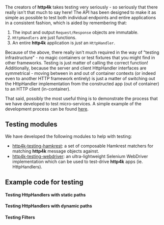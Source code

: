 The creators of **http4k** takes testing very seriously - so seriously that there really isn't that much to say here! 
The API has been designed to make it as simple as possible to test both individual endpoints and entire applications in a consistent fashion, which is aided by remembering that:

1. The input and output `Request/Response` objects are immutable.
1. `HttpHandlers` are just functions.
1. An entire **http4k** application is *just* an `HttpHandler`.

Because of the above, there really isn't much required in the way of "testing infrastructure" - no magic containers or test fixtures that you might find in other frameworks. 
Testing is just matter of calling the correct function! Additionally, because the server and client HttpHandler interfaces are symmetrical - moving between in and out of container contexts 
(or indeed even to another HTTP framework entirely) is just a matter of switching out the HttpHandler implementation from the constructed app (out of container) to an HTTP client (in-container).

That said, possibly the most useful thing is to demonstrate the process that we have developed to test micro-services. A simple example of the development process can be found 
[here](/guide/example).

## Testing modules
We have developed the following modules to help with testing:

- [http4k-testing-hamkrest](/guide/modules/hamkrest): a set of composable Hamkrest matchers for matching **http4k** message objects against.
- [http4k-testing-webdriver](/guide/modules/webdriver): an ultra-lightweight Selenium WebDriver implementation which can be used to test-drive **http4k** apps (ie. HttpHandlers).

## Example code for testing

#### Testing HttpHandlers with static paths
<script src="http://gist-it.appspot.com/https://github.com/http4k/http4k/blob/master/src/docs/guide/testing/StaticPathTest.kt"></script>

#### Testing HttpHandlers with dynamic paths
<script src="http://gist-it.appspot.com/https://github.com/http4k/http4k/blob/master/src/docs/guide/testing/DynamicPathTest.kt"></script>

#### Testing Filters
<script src="http://gist-it.appspot.com/https://github.com/http4k/http4k/blob/master/src/docs/guide/testing/FilterTest.kt"></script>
